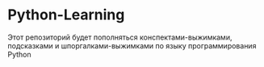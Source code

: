 # Python-Learning


Этот репозиторий будет пополняться конспектами-выжимками, подсказками и шпоргалками-выжимками по языку программирования Python
